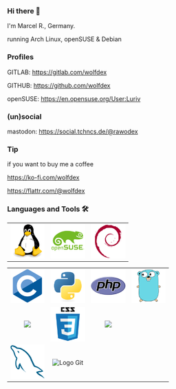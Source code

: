 ### Hi there 👋

I'm Marcel R., Germany.

running Arch Linux, openSUSE & Debian


### Profiles

GITLAB: https://gitlab.com/wolfdex

GITHUB: https://github.com/wolfdex

openSUSE: https://en.opensuse.org/User:Luriv

### (un)social

mastodon: https://social.tchncs.de/@rawodex


### Tip

if you want to buy me a coffee

https://ko-fi.com/wolfdex

https://flattr.com/@wolfdex


### Languages and Tools 🛠️



<table>
 <tr>
    <td>
      <img src="https://github.com/devicons/devicon/raw/master/icons/linux/linux-original.svg"  alt="Logo Tux" width="80"  role="img">
   </td>
    <td>
        <img src="https://github.com/devicons/devicon/raw/master/icons/opensuse/opensuse-original-wordmark.svg"  alt="Logo openSUSE" width="80"  role="img">
    </td>
     <td>
        <img src="https://github.com/devicons/devicon/raw/master/icons/debian/debian-original.svg"  alt="Logo Debian" width="80"  role="img">
    </td>
  </tr>
  
  
  
 
</table>

<table>
  <tr>
    <td align='center'>
        <img src="https://raw.githubusercontent.com/devicons/devicon/master/icons/c/c-original.svg" alt="Logo c" width="80" role="img">
    </td>
        <td align='center'>
        <img src="https://github.com/devicons/devicon/raw/master/icons/python/python-original.svg" alt="Logo Python" width="80" role="img">
    </td>
    </td>
        <td align='center'>
        <img src="https://github.com/devicons/devicon/raw/master/icons/php/php-original.svg" alt="Logo PHP" width="80" role="img">
    </td>    
    </td>
        <td align='center'>
        <img src="https://github.com/devicons/devicon/raw/master/icons/go/go-original.svg" alt="Logo GO" width="80" role="img">
    </td>      
    
    
  </tr>
     <td align='center'> 
         <img src="https://www.vectorlogo.zone/logos/w3_html5/w3_html5-ar21.svg" role="img">
    </td>
    <td align='center'>
        <img src="https://raw.githubusercontent.com/devicons/devicon/0d6c64dbbf311879f7d563bfc3ccf559f9ed111c/icons/css3/css3-original-wordmark.svg" alt="Logo CSS3" width="80"  role="img">
    </td>
      <td align='center'>
        <img src="https://raw.githubusercontent.com/detain/svg-logos/780f25886640cef088af994181646db2f6b1a3f8/svg/javascript.svg" width="80" role="img">
    </td>
  </tr>
  <tr>
    <td align='center'>
      <img src="https://github.com/devicons/devicon/raw/master/icons/mysql/mysql-original.svg"  alt="Logo mysql" width="80"  role="img">
    </td>
    <td align='center'>
      <img src="https://www.vectorlogo.zone/logos/git-scm/git-scm-ar21.svg"  alt="Logo Git" width="80"  role="img">
    </td>
  </tr>
</table>



<!--
**wolfdex/wolfdex** is a ✨ _special_ ✨ repository because its `README.md` (this file) appears on your GitHub profile.

Here are some ideas to get you started:

- 🔭 I’m currently working on ...
- 🌱 I’m currently learning ...
- 👯 I’m looking to collaborate on ...
- 🤔 I’m looking for help with ...
- 💬 Ask me about ...
- 📫 How to reach me: ...
- 😄 Pronouns: ...
- ⚡ Fun fact: ...
-->
